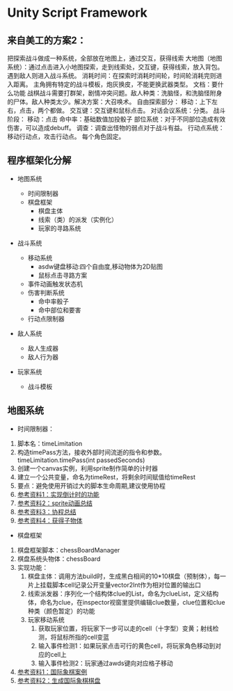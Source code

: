 # Unity Script Framework
## 来自美工的方案2：
把探索战斗做成一种系统，全部放在地图上，通过交互，获得线索
  大地图（地图系统）：通过点击进入小地图探索，走到线索处，交互键，获得线索，放入背包。遇到敌人则进入战斗系统。
  消耗时间：在探索时消耗时间轮，时间轮消耗完则进入距离。
 主角拥有特定的战斗模板，炮灰换皮，不能更换武器类型。
文档：要什么功能
 战棋战斗需要打群架，剧情冲突问题。敌人种类：洗脑怪，和洗脑怪附身的尸体。敌人种类太少。解决方案：大召唤术。
自由探索部分：
  移动：上下左右，点击，两个都做。
 交互键：交互键和鼠标点击。
 对话会议系统：分类。
 战斗阶段：
 移动：点击
 命中率：基础数值加投骰子
部位系统：对于不同部位造成有效伤害，可以造成debuff。
调查：调查出怪物的弱点对于战斗有益。
行动点系统：移动行动点，攻击行动点。
每个角色固定。

## 程序框架化分解
- 地图系统
  - 时间限制器
  - 棋盘框架
    - 棋盘主体
    - 线索（类）的派发（实例化）
    - 玩家的寻路系统
  

- 战斗系统
    - 移动系统
      - asdw键盘移动:四个自由度,移动物体为2D贴图
      - 鼠标点击寻路方案
    - 事件动画触发状态机
    - 伤害判断系统
      - 命中率骰子
      - 命中部位和要害
    - 行动点限制器

- 敌人系统
  - 敌人生成器
  - 敌人行为器

- 玩家系统
    - 战斗模板

## 地图系统
- 时间限制器：
1. 脚本名：timeLimitation
2. 构造timePass方法，接收外部时间流逝的指令和参数。
   <br/>timeLimitation.timePass(int passedSeconds)
3. 创建一个canvas实例，利用sprite制作简单的计时器
4. 建立一个公共变量，命名为timeRest，将剩余时间赋值给timeRest
5. 要点：避免使用开销过大的脚本生命周期,建议使用协程
6. [参考资料1：实现倒计时的功能](https://blog.csdn.net/qq_42672770/article/details/105603707?utm_medium=distribute.pc_relevant.none-task-blog-title-2&spm=1001.2101.3001.4242)   
7. [参考资料2：sprite动画总结](https://blog.csdn.net/WangHaoDiablo/article/details/52838583?locationNum=10&fps=1)
8. [参考资料3：协程总结](https://blog.csdn.net/yangguihao/article/details/105638453)
9. [参考资料4：获得子物体](https://blog.csdn.net/wangjianxin97/article/details/81704670)

- 棋盘框架
1. 棋盘框架脚本：chessBoardManager
2. 棋盘系统头物体：chessBoard
3. 实现功能：<br/>
   1. 棋盘主体：调用方法build时，生成黑白相间的10*10棋盘（预制体），每一片上挂载脚本cell记录公开变量vector2Int作为相对位置的输出口
   2. 线索派发器：序列化一个结构体clue的List，命名为clueList，定义结构体，命名为clue，在inspector视窗里提供编辑clue数量，clue位置和clue种类（颜色暂定）的功能
   3. 玩家移动系统
      1. 获取玩家位置，将玩家下一步可以走的cell（十字型）变黄；射线检测，将鼠标所指的cell变蓝
      2. 输入事件检测1：如果玩家点击可行的黄色cell，将玩家角色移动到对应的cell上
      3. 输入事件检测2：玩家通过awds键向对应格子移动
4. [参考资料1：国际象棋案例](https://blog.csdn.net/kmyhy/article/details/82690409)
5. [参考资料2：生成国际象棋棋盘](https://blog.csdn.net/qq_43427963/article/details/98474354?utm_medium=distribute.pc_relevant.none-task-blog-BlogCommendFromBaidu-8.not_use_machine_learn_pai&depth_1-utm_source=distribute.pc_relevant.none-task-blog-BlogCommendFromBaidu-8.not_use_machine_learn_pai)
